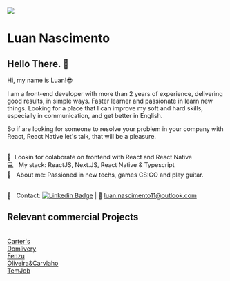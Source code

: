 <img width="auto" src="https://plopdo.com/wp-content/uploads/2021/07/Screenshot-1-1210x642.png?crop=1">


# Luan Nascimento

## Hello There. 👋
Hi, my name is Luan!😎

I am a front-end developer with more than 2 years of experience, delivering good results, in simple ways. Faster learner and passionate in learn new things.
Looking for a place that I can improve my soft and hard skills, especially in communication, and get better in English.

So if are looking for someone to resolve your problem in your company with React, React Native let's talk, that will be a pleasure.

 <br/> :purple_heart: &nbsp;Lookin for colaborate on frontend with React and React Native
 <br/> :computer: &nbsp; My stack: ReactJS, Next.JS, React Native & Typescript
 <br/> 💬  &nbsp; About me: Passioned in new techs, games CS:GO and play guitar.
 
 <br/> :email: &nbsp; Contact: [![Linkedin Badge](https://img.shields.io/badge/-LuanNascimento-blue?style=flat-square&logo=Linkedin&logoColor=white&link=https://www.linkedin.com/in/luan-nascimento-4560/)](https://www.linkedin.com/in/luan-nascimento-4560/) 
| 
:email: luan.nascimento11@outlook.com

## Relevant commercial  Projects
 <br/> [Carter's](https://www.carters.com.br/)
 <br/> [Domlivery](https://play.google.com/store/apps/details?id=br.com.dominos.centraldeespecialistas&hl=en_GB&gl=US)
 <br/> [Fenzu](https://www.fenzu.com.br/)
 <br/> [Oliveira&Carvlaho](https://www.oliveiraecarvalho.com/)
 <br/> [TemJob](https://play.google.com/store/apps/details?id=com.temjob&hl=en_GB&gl=US)
